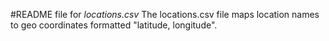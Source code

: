#README file for *locations.csv*
The locations.csv file maps location names to geo coordinates formatted "latitude, longitude".